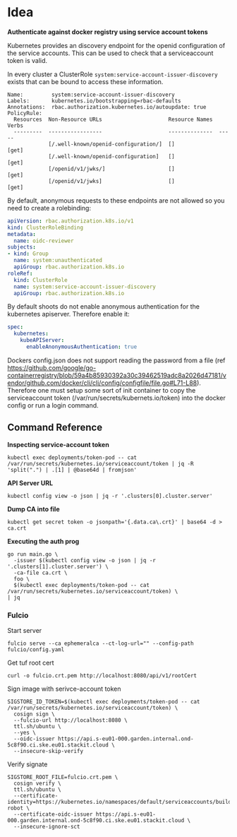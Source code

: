 # Idea

**Authenticate against docker registry using service account tokens**

Kubernetes provides an discovery endpoint for the openid configuration of the service accounts.
This can be used to check that a serviceaccount token is valid.

In every cluster a ClusterRole `system:service-account-issuer-discovery` exists that can be bound to access these information.

```
Name:         system:service-account-issuer-discovery
Labels:       kubernetes.io/bootstrapping=rbac-defaults
Annotations:  rbac.authorization.kubernetes.io/autoupdate: true
PolicyRule:
  Resources  Non-Resource URLs                     Resource Names  Verbs
  ---------  -----------------                     --------------  -----
             [/.well-known/openid-configuration/]  []              [get]
             [/.well-known/openid-configuration]   []              [get]
             [/openid/v1/jwks/]                    []              [get]
             [/openid/v1/jwks]                     []              [get]
```

By default, anonymous requests to these endpoints are not allowed so you need to create a rolebinding:

```yaml
apiVersion: rbac.authorization.k8s.io/v1
kind: ClusterRoleBinding
metadata:
  name: oidc-reviewer
subjects:
- kind: Group
  name: system:unauthenticated
  apiGroup: rbac.authorization.k8s.io
roleRef:
  kind: ClusterRole
  name: system:service-account-issuer-discovery
  apiGroup: rbac.authorization.k8s.io
```

By default shoots do not enable anonymous authentication for the kubernetes apiserver. Therefore enable it:

```yaml
spec:
  kubernetes:
    kubeAPIServer:
      enableAnonymousAuthentication: true
```

Dockers config.json does not support reading the password from a file (ref <https://github.com/google/go-containerregistry/blob/59a4b85930392a30c39462519adc8a2026d47181/vendor/github.com/docker/cli/cli/config/configfile/file.go#L71-L88>). Therefore one must setup some sort of init container to copy the serviceaccount token (/var/run/secrets/kubernets.io/token) into the docker config or run a login command.

## Command Reference

**Inspecting service-account token**

```
kubectl exec deployments/token-pod -- cat /var/run/secrets/kubernetes.io/serviceaccount/token | jq -R 'split(".") | .[1] | @base64d | fromjson'
```

**API Server URL**

```
kubectl config view -o json | jq -r '.clusters[0].cluster.server'
```

**Dump CA into file**

```
kubectl get secret token -o jsonpath='{.data.ca\.crt}' | base64 -d > ca.crt
```

**Executing the auth prog**

```
go run main.go \
  -issuer $(kubectl config view -o json | jq -r '.clusters[1].cluster.server') \
  -ca-file ca.crt \
  foo \
  $(kubectl exec deployments/token-pod -- cat /var/run/secrets/kubernetes.io/serviceaccount/token) \
| jq     
```

### Fulcio

Start server

```
fulcio serve --ca ephemeralca --ct-log-url="" --config-path fulcio/config.yaml
```

Get tuf root cert

```
curl -o fulcio.crt.pem http://localhost:8080/api/v1/rootCert
```

Sign image with serivce-account token

```
SIGSTORE_ID_TOKEN=$(kubectl exec deployments/token-pod -- cat /var/run/secrets/kubernetes.io/serviceaccount/token) \
  cosign sign \
  --fulcio-url http://localhost:8080 \
  ttl.sh/ubuntu \
  --yes \
  --oidc-issuer https://api.s-eu01-000.garden.internal.ond-5c8f90.ci.ske.eu01.stackit.cloud \
  --insecure-skip-verify
```

Verify signate

```
SIGSTORE_ROOT_FILE=fulcio.crt.pem \
  cosign verify \
  ttl.sh/ubuntu \
  --certificate-identity=https://kubernetes.io/namespaces/default/serviceaccounts/build-robot \
  --certificate-oidc-issuer https://api.s-eu01-000.garden.internal.ond-5c8f90.ci.ske.eu01.stackit.cloud \
  --insecure-ignore-sct
```
